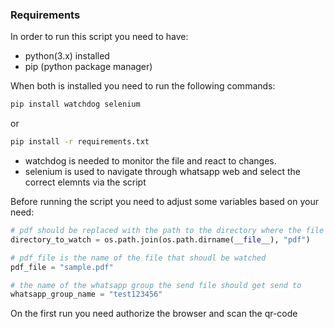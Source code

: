 ### Requirements

In order to run this script you need to have:
- python(3.x) installed
- pip (python package manager)

When both is installed you need to run the following commands:

```bash
pip install watchdog selenium
```
or
```bash
pip install -r requirements.txt
```

- watchdog is needed to monitor the file and react to changes.
- selenium is used to navigate through whatsapp web and select the correct elemnts via the script


Before running the script you need to adjust some variables based on your need:

```python
# pdf should be replaced with the path to the directory where the file exists
directory_to_watch = os.path.join(os.path.dirname(__file__), "pdf")
```

```python
# pdf_file is the name of the file that shoudl be watched
pdf_file = "sample.pdf"
```

```python
# the name of the whatsapp group the send file should get send to 
whatsapp_group_name = "test123456"
```

On the first run you need authorize the browser and scan the qr-code
